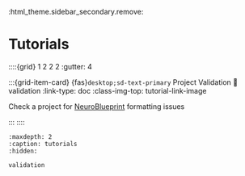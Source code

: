 :html_theme.sidebar_secondary.remove:

# Tutorials

::::{grid} 1 2 2 2
:gutter: 4

:::{grid-item-card} {fas}`desktop;sd-text-primary` Project Validation
:link: validation
:link-type: doc
:class-img-top: tutorial-link-image

Check a project for
[NeuroBlueprint](https://neuroblueprint.neuroinformatics.dev/latest/index.html)
formatting issues

:::
::::

```{toctree}
:maxdepth: 2
:caption: tutorials
:hidden:

validation
```
